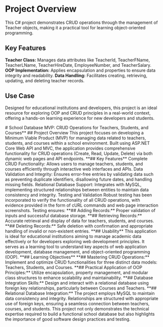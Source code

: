 # Project Overview
This C# project demonstrates CRUD operations through the management of Teacher objects, making it a practical tool for learning object-oriented programming.

## Key Features
**Teacher Class:** Manages data attributes like TeacherId, TeacherFName, TeacherLName, TeacherHireDate, EmployeeNumber, and TeacherSalary.
**OOP Implementation:** Applies encapsulation and properties to ensure data integrity and readability.
**Data Handling:** Facilitates creating, retrieving, updating, and deleting teacher records.

## Use Case
Designed for educational institutions and developers, this project is an ideal resource for exploring OOP and CRUD principles in a real-world context, offering a hands-on learning experience for new developers and students.

<!----------------------------------------------------------------------------------------------!>
# School Database MVP: CRUD Operations for Teachers, Students, and Courses**

## Project Overview

This project focuses on developing a Minimum Viable Product (MVP) for managing data related to teachers, students, and courses within a school environment. Built using ASP.NET Core Web API and MVC, the application provides comprehensive functionality for CRUD operations (Create, Read, Update, Delete) via both dynamic web pages and API endpoints.

**## Key Features**
Complete CRUD Functionality: Allows users to manage teachers, students, and courses efficiently through interactive web interfaces and APIs.
Data Validation and Integrity: Ensures error-free entries by validating data such as preventing duplicate identifiers, disallowing future dates, and handling missing fields.
Relational Database Support: Integrates with MySQL, implementing structured relationships between entities to maintain data consistency and integrity.
Testing and Validation
Robust testing has been incorporated to verify the functionality of all CRUD operations, with evidence provided in the form of cURL commands and web page interaction screenshots. Testing ensures:

**## Adding Records:** Proper validation of inputs and successful database storage.
**## Retrieving Records:** Accurate retrieval and display of data for teachers, students, and courses.
**## Deleting Records:** Safe deletion with confirmation and appropriate handling of invalid or non-existent entries.

**## Usability**
This application is ideal for educational institutions aiming to manage academic data effectively or for developers exploring web development principles. It serves as a learning tool to understand key aspects of web application development, database management, and object-oriented programming (OOP).

**## Learning Objectives**
**## Mastering CRUD Operations:** Implement and optimize CRUD functionalities for three distinct data models: Teachers, Students, and Courses.
**## Practical Application of OOP Principles:** Utilize encapsulation, property management, and modular class structures to enhance scalability and maintainability.
**## Database Integration Skills:** Design and interact with a relational database using foreign key relationships, particularly between Courses and Teachers.

**## Relational Database Integration:**
The project employs MySQL to maintain data consistency and integrity. Relationships are structured with appropriate use of foreign keys, ensuring a seamless connection between teachers, courses, and students.

This project not only demonstrates the technical expertise required to build a functional school database but also highlights the importance of good software design practices and testing.
